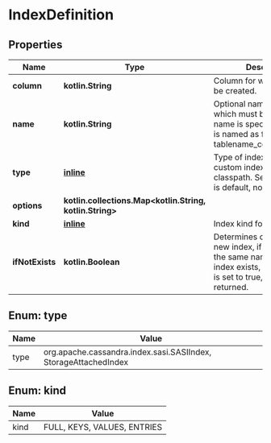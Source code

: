 
# IndexDefinition

## Properties
Name | Type | Description | Notes
------------ | ------------- | ------------- | -------------
**column** | **kotlin.String** | Column for which index will be created. | 
**name** | **kotlin.String** | Optional name for the index, which must be unique. If no name is specified, the index is named as follows: tablename_columnname_idx. |  [optional]
**type** | [**inline**](#TypeEnum) | Type of index, defined with a custom index class name or classpath. Secondary index is default, no type entered |  [optional]
**options** | **kotlin.collections.Map&lt;kotlin.String, kotlin.String&gt;** |  |  [optional]
**kind** | [**inline**](#KindEnum) | Index kind for collections. |  [optional]
**ifNotExists** | **kotlin.Boolean** | Determines creation of a new index, if an index with the same name exists. If an index exists, and this option is set to true, an error is returned. |  [optional]


<a name="TypeEnum"></a>
## Enum: type
Name | Value
---- | -----
type | org.apache.cassandra.index.sasi.SASIIndex, StorageAttachedIndex


<a name="KindEnum"></a>
## Enum: kind
Name | Value
---- | -----
kind | FULL, KEYS, VALUES, ENTRIES



